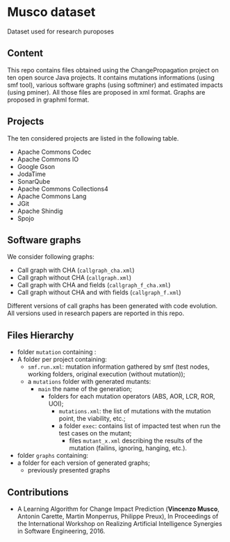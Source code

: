 # Musco dataset
Dataset used for research puroposes

## Content

This repo contains files obtained using the ChangePropagation project on ten open source Java projects. It contains mutations informations (using smf tool), various software graphs (using softminer) and estimated impacts (using pminer). All those files are proposed in xml format. Graphs are proposed in graphml format.

## Projects

The ten considered projects are listed in the following table.

- Apache Commons Codec
- Apache Commons IO
- Google Gson
- JodaTime
- SonarQube
- Apache Commons Collections4
- Apache Commons Lang
- JGit
- Apache Shindig
- Spojo

## Software graphs

We consider following graphs:

- Call graph with CHA (`callgraph_cha.xml`)
- Call graph without CHA (`callgraph.xml`)
- Call graph with CHA and fields (`callgraph_f_cha.xml`)
- Call graph without CHA and with fields (`callgraph_f.xml`)

Different versions of call graphs has been generated with code evolution.
All versions used in research papers are reported in this repo.

## Files Hierarchy
- folder `mutation` containing :
 - A folder per project containing:
   - `smf.run.xml`: mutation information gathered by smf (test nodes, working folders, original execution (without mutation));
   - a `mutations` folder with generated mutants:
     - `main` the name of the generation;
        - folders for each mutation operators (ABS, AOR, LCR, ROR, UOI);
           - `mutations.xml`: the list of mutations with the mutation point, the viability, etc.;
           - a folder `exec`: contains list of impacted test when run the test cases on the mutant;
              - files `mutant_x.xml` describing the results of the mutation (failins, ignoring, hanging, etc.).
- folder `graphs` containing:
 - a folder for each version of generated graphs;
   - previously presented graphs


## Contributions

 * A Learning Algorithm for Change Impact Prediction (**Vincenzo Musco**, Antonin Carette, Martin Monperrus, Philippe Preux), In Proceedings of the International Workshop on Realizing Artificial Intelligence Synergies in Software Engineering, 2016.
